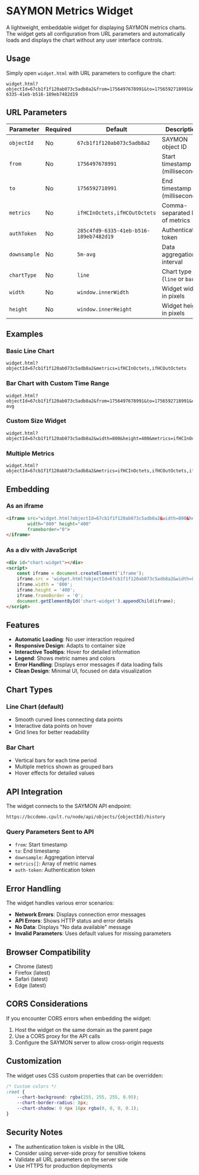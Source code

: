 # SAYMON Metrics Widget

A lightweight, embeddable widget for displaying SAYMON metrics charts. The widget gets all configuration from URL parameters and automatically loads and displays the chart without any user interface controls.

## Usage

Simply open `widget.html` with URL parameters to configure the chart:

```
widget.html?objectId=67cb1f1f120ab073c5adb8a2&from=1756497678991&to=1756592718991&metrics=ifHCInOctets,ifHCOutOctets&authToken=285c4fd9-6335-41eb-b516-189eb7482d19
```

## URL Parameters

| Parameter | Required | Default | Description |
|-----------|----------|---------|-------------|
| `objectId` | No | `67cb1f1f120ab073c5adb8a2` | SAYMON object ID |
| `from` | No | `1756497678991` | Start timestamp (milliseconds) |
| `to` | No | `1756592718991` | End timestamp (milliseconds) |
| `metrics` | No | `ifHCInOctets,ifHCOutOctets` | Comma-separated list of metrics |
| `authToken` | No | `285c4fd9-6335-41eb-b516-189eb7482d19` | Authentication token |
| `downsample` | No | `5m-avg` | Data aggregation interval |
| `chartType` | No | `line` | Chart type (`line` or `bar`) |
| `width` | No | `window.innerWidth` | Widget width in pixels |
| `height` | No | `window.innerHeight` | Widget height in pixels |

## Examples

### Basic Line Chart
```
widget.html?objectId=67cb1f1f120ab073c5adb8a2&metrics=ifHCInOctets,ifHCOutOctets
```

### Bar Chart with Custom Time Range
```
widget.html?objectId=67cb1f1f120ab073c5adb8a2&from=1756497678991&to=1756592718991&chartType=bar&downsample=1h-avg
```

### Custom Size Widget
```
widget.html?objectId=67cb1f1f120ab073c5adb8a2&width=800&height=400&metrics=ifHCInOctets
```

### Multiple Metrics
```
widget.html?objectId=67cb1f1f120ab073c5adb8a2&metrics=ifHCInOctets,ifHCOutOctets,ifInErrors,ifOutErrors
```

## Embedding

### As an iframe
```html
<iframe src="widget.html?objectId=67cb1f1f120ab073c5adb8a2&width=800&height=400" 
        width="800" height="400" 
        frameborder="0">
</iframe>
```

### As a div with JavaScript
```html
<div id="chart-widget"></div>
<script>
    const iframe = document.createElement('iframe');
    iframe.src = 'widget.html?objectId=67cb1f1f120ab073c5adb8a2&width=800&height=400';
    iframe.width = '800';
    iframe.height = '400';
    iframe.frameBorder = '0';
    document.getElementById('chart-widget').appendChild(iframe);
</script>
```

## Features

- **Automatic Loading**: No user interaction required
- **Responsive Design**: Adapts to container size
- **Interactive Tooltips**: Hover for detailed information
- **Legend**: Shows metric names and colors
- **Error Handling**: Displays error messages if data loading fails
- **Clean Design**: Minimal UI, focused on data visualization

## Chart Types

### Line Chart (default)
- Smooth curved lines connecting data points
- Interactive data points on hover
- Grid lines for better readability

### Bar Chart
- Vertical bars for each time period
- Multiple metrics shown as grouped bars
- Hover effects for detailed values

## API Integration

The widget connects to the SAYMON API endpoint:
```
https://bccdemo.cpult.ru/node/api/objects/{objectId}/history
```

### Query Parameters Sent to API
- `from`: Start timestamp
- `to`: End timestamp  
- `downsample`: Aggregation interval
- `metrics[]`: Array of metric names
- `auth-token`: Authentication token

## Error Handling

The widget handles various error scenarios:
- **Network Errors**: Displays connection error messages
- **API Errors**: Shows HTTP status and error details
- **No Data**: Displays "No data available" message
- **Invalid Parameters**: Uses default values for missing parameters

## Browser Compatibility

- Chrome (latest)
- Firefox (latest)
- Safari (latest)
- Edge (latest)

## CORS Considerations

If you encounter CORS errors when embedding the widget:
1. Host the widget on the same domain as the parent page
2. Use a CORS proxy for the API calls
3. Configure the SAYMON server to allow cross-origin requests

## Customization

The widget uses CSS custom properties that can be overridden:

```css
/* Custom colors */
:root {
    --chart-background: rgba(255, 255, 255, 0.95);
    --chart-border-radius: 8px;
    --chart-shadow: 0 4px 16px rgba(0, 0, 0, 0.1);
}
```

## Security Notes

- The authentication token is visible in the URL
- Consider using server-side proxy for sensitive tokens
- Validate all URL parameters on the server side
- Use HTTPS for production deployments

